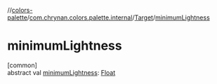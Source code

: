 //[colors-palette](../../../index.md)/[com.chrynan.colors.palette.internal](../index.md)/[Target](index.md)/[minimumLightness](minimum-lightness.md)

# minimumLightness

[common]\
abstract val [minimumLightness](minimum-lightness.md): [Float](https://kotlinlang.org/api/latest/jvm/stdlib/kotlin/-float/index.html)
